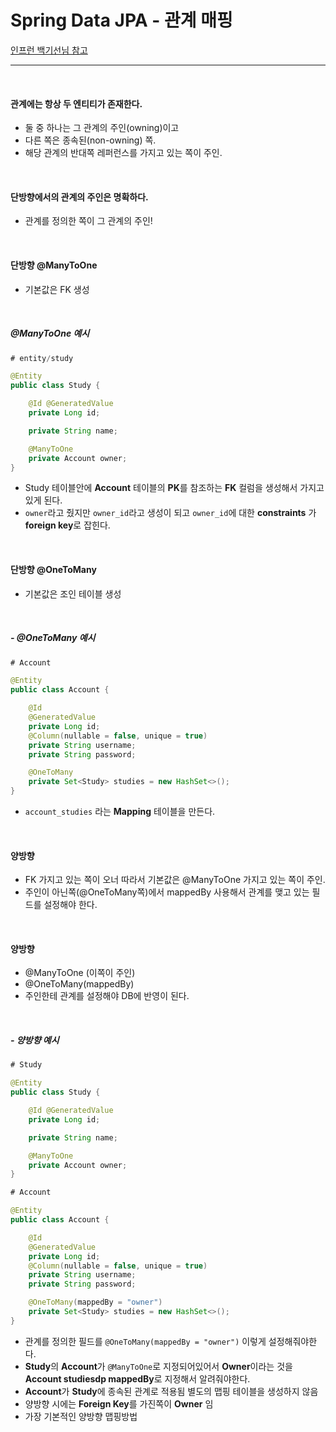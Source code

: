# Spring Data JPA - 관계 매핑

[인프런 백기선님 참고](https://www.inflearn.com/course/%EC%8A%A4%ED%94%84%EB%A7%81-%EB%8D%B0%EC%9D%B4%ED%84%B0-jpa/dashboard)

<hr>

<br>

#### 관계에는 항상 두 엔티티가 존재한다.

- 둘 중 하나는 그 관계의 주인(owning)이고 
- 다른 쪽은 종속된(non-owning) 쪽.
- 해당 관계의 반대쪽 레퍼런스를 가지고 있는 쪽이 주인. 

<br>

#### 단방향에서의 관계의 주인은 명확하다. 

- 관계를 정의한 쪽이 그 관계의 주인! 

<br>

#### 단방향 @ManyToOne 

- 기본값은 FK 생성 

<br>

##### @ManyToOne 예시

```java
# entity/study

@Entity
public class Study {

    @Id @GeneratedValue
    private Long id;

    private String name;

    @ManyToOne
    private Account owner;
}
```

- Study 테이블안에 **Account** 테이블의 **PK**를 참조하는 **FK** 컬럼을 생성해서 가지고 있게 된다.
- `owner`라고 줬지만 `owner_id`라고 생성이 되고 `owner_id`에 대한 **constraints** 가 **foreign key**로 잡힌다.



<br>

#### 단방향 @OneToMany 

- 기본값은 조인 테이블 생성 

<br>

##### - @OneToMany 예시

```java
# Account

@Entity
public class Account {

    @Id
    @GeneratedValue
    private Long id;
    @Column(nullable = false, unique = true)
    private String username;
    private String password;

    @OneToMany
    private Set<Study> studies = new HashSet<>();
}
```

- `account_studies` 라는 **Mapping** 테이블을 만든다.



<br>

#### 양방향 

- FK 가지고 있는 쪽이 오너 따라서 기본값은 @ManyToOne 가지고 있는 쪽이 주인. 
- 주인이 아닌쪽(@OneToMany쪽)에서 mappedBy 사용해서 관계를 맺고 있는 필드를 설정해야 한다.

<br>

#### 양방향 

- @ManyToOne (이쪽이 주인) 
-  @OneToMany(mappedBy) 
- 주인한테 관계를 설정해야 DB에 반영이 된다.

<br>

##### - 양방향 예시

```java
# Study

@Entity
public class Study {

    @Id @GeneratedValue
    private Long id;

    private String name;

    @ManyToOne
    private Account owner;
}
```

```java
# Account

@Entity
public class Account {

    @Id
    @GeneratedValue
    private Long id;
    @Column(nullable = false, unique = true)
    private String username;
    private String password;

    @OneToMany(mappedBy = "owner")
    private Set<Study> studies = new HashSet<>();
}
```

- 관계를 정의한 필드를 `@OneToMany(mappedBy = "owner")` 이렇게 설정해줘야한다.
- **Study**의 **Account**가 `@ManyToOne`로 지정되어있어서 **Owner**이라는 것을 **Account studiesdp mappedBy**로 지정해서 알려줘야한다.
- **Account**가 **Study**에 종속된 관계로 적용됨 별도의 맵핑 테이블을 생성하지 않음
- 양방향 시에는 **Foreign Key**를 가진쪽이 **Owner** 임
- 가장 기본적인 양방향 맵핑방법